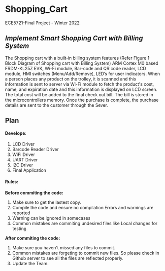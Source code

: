 # Shopping_Cart
 ECE5721-Final Project - Winter 2022

## *Implement Smart Shopping Cart with Billing System*

The Shopping cart with a built-in billing system features (Refer Figure 1: Block Diagram of Shopping cart with Billing System) ARM Cortex M0 based FRDM-KL25Z EVK, Wi-Fi module, Bar-code and QR code reader, LCD module, HMI switches (Menu/Add/Remove), LED’s for user indicators. When a person places any product on the trolley, it is scanned and this
information is sent to server via Wi-Fi module to fetch the product's cost, name, and expiration date and this information is displayed on LCD screen. The total cost will be
added to the final check out bill. The bill is stored in the microcontrollers memory. Once the purchase is complete, the purchase details are sent to the customer through the Sever.

## Plan

#### Develope:
1. LCD Driver
2. Barcode Reader Driver
3. WiFi Driver
4. UART Driver
5. I2C Driver
6. Final Application

#### Rules:
**Before commiting the code:**
1. Make sure to get the lastest copy.
2. Compile the code and ensure no compilation Errors and warnings are reported
3. Warning can be ignored in somecases
4. Common mistakes are commiting undesired files like Local changes for testing.

**After commiting the code:**
1. Make sure you haven't missed any files to commit.
2. Common mistakes are forgeting to commit new files. So please check in Github server to see all the files are reflected properly.
3. Update the Team.


